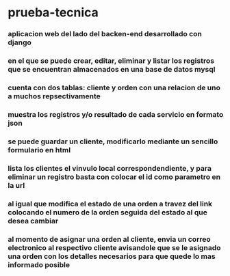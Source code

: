 # prueba-tecnica

### aplicacion web del lado del backen-end desarrollado con django
### en el que se puede crear, editar, eliminar y listar los registros que se encuentran almacenados en una base de datos mysql

### cuenta con dos tablas: cliente y orden con una relacion de uno a muchos repsectivamente

### muestra los registros y/o resultado de cada servicio en formato json
### se puede guardar un cliente, modificarlo mediante un sencillo formulario en html
### lista los clientes el vinvulo local correspondendiente, y para eliminar un registro basta con colocar el id como parametro en la url

### al igual que modifica el estado de una orden a travez del link colocando el numero de la orden seguida del estado al que desea cambiar

### al momento de asignar una orden al cliente, envia un correo electronico al respectivo cliente avisandole que se le asignado una orden con los detalles necesarios para que quede lo mas informado posible

